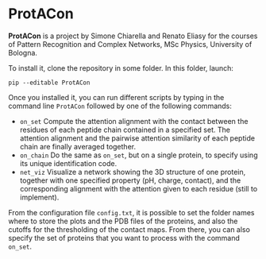 # ProtACon
**ProtACon** is a project by Simone Chiarella and Renato Eliasy for the courses of Pattern Recognition and Complex Networks, MSc Physics, University of Bologna.

To install it, clone the repository in some folder. In this folder, launch:

`pip --editable ProtACon`

Once you installed it, you can run different scripts by typing in the command line `ProtACon` followed by one of the following commands:

- `on_set` Compute the attention alignment with the contact between the residues of each peptide chain contained in a specified set. The attention alignment and the pairwise attention similarity of each peptide chain are finally averaged together.
- `on_chain` Do the same as `on_set`, but on a single protein, to specify using its unique identification code.
- `net_viz` Visualize a network showing the 3D structure of one protein, together with one specified property (pH, charge, contact), and the corresponding alignment with the attention given to each residue (still to implement).

From the configuration file `config.txt`, it is possible to set the folder names where to store the plots and the PDB files of the proteins, and also the cutoffs for the thresholding of the contact maps. From there, you can also specify the set of proteins that you want to process with the command `on_set`.

